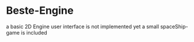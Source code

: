 # Beste-Engine
a basic 2D Engine
user interface is not implemented yet
a small spaceShip-game is included
